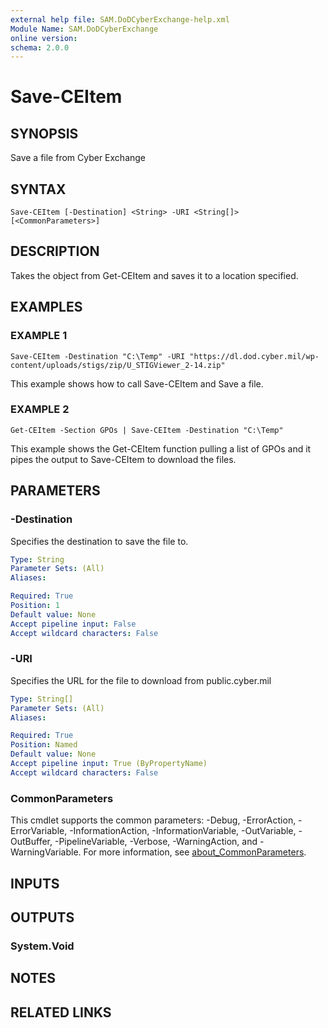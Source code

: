 ```yaml
---
external help file: SAM.DoDCyberExchange-help.xml
Module Name: SAM.DoDCyberExchange
online version:
schema: 2.0.0
---
```


# Save-CEItem

## SYNOPSIS
Save a file from Cyber Exchange

## SYNTAX

```
Save-CEItem [-Destination] <String> -URI <String[]> [<CommonParameters>]
```

## DESCRIPTION
Takes the object from Get-CEItem and saves it to a location specified.

## EXAMPLES

### EXAMPLE 1
```
Save-CEItem -Destination "C:\Temp" -URI "https://dl.dod.cyber.mil/wp-content/uploads/stigs/zip/U_STIGViewer_2-14.zip"
```

This example shows how to call Save-CEItem and Save a file.

### EXAMPLE 2
```
Get-CEItem -Section GPOs | Save-CEItem -Destination "C:\Temp"
```

This example shows the Get-CEItem function pulling a list of GPOs and it pipes the output to Save-CEItem to download the files.

## PARAMETERS

### -Destination
Specifies the destination to save the file to.

```yaml
Type: String
Parameter Sets: (All)
Aliases:

Required: True
Position: 1
Default value: None
Accept pipeline input: False
Accept wildcard characters: False
```

### -URI
Specifies the URL for the file to download from public.cyber.mil

```yaml
Type: String[]
Parameter Sets: (All)
Aliases:

Required: True
Position: Named
Default value: None
Accept pipeline input: True (ByPropertyName)
Accept wildcard characters: False
```

### CommonParameters
This cmdlet supports the common parameters: -Debug, -ErrorAction, -ErrorVariable, -InformationAction, -InformationVariable, -OutVariable, -OutBuffer, -PipelineVariable, -Verbose, -WarningAction, and -WarningVariable. For more information, see [about_CommonParameters](http://go.microsoft.com/fwlink/?LinkID=113216).

## INPUTS

## OUTPUTS

### System.Void
## NOTES

## RELATED LINKS
